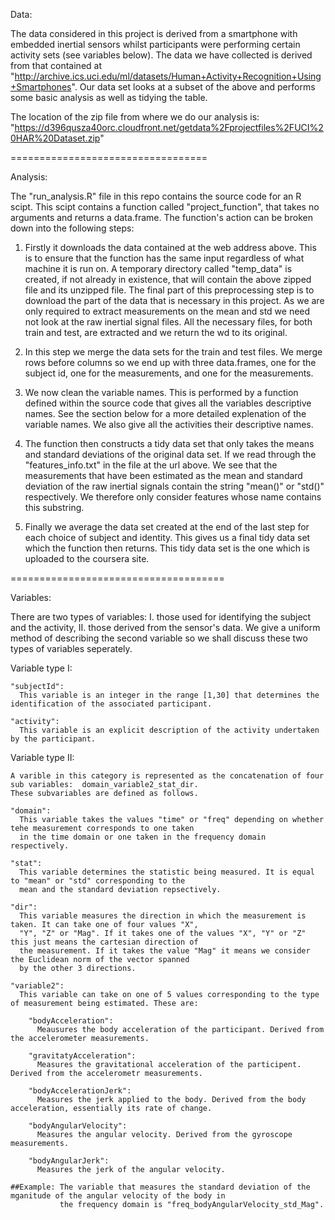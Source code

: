 
Data:

  The data considered in this project is derived from a smartphone with embedded inertial sensors whilst participants 
  were performing certain activity sets (see variables below). The data we have collected is derived from that 
  contained at "http://archive.ics.uci.edu/ml/datasets/Human+Activity+Recognition+Using+Smartphones". Our data set 
  looks at a subset of the above and performs some basic analysis as well as tidying the table. 
  
  The location of the zip file from where we do our analysis is:
  "https://d396qusza40orc.cloudfront.net/getdata%2Fprojectfiles%2FUCI%20HAR%20Dataset.zip"


==================================

Analysis:

  The "run_analysis.R" file in this repo contains the source code for an R scipt. This scipt contains a function
  called "project_function", that takes no arguments and returns a data.frame. The function's action can be 
  broken down into the following steps:
  
  1. Firstly it downloads the data contained at the web address above. This is to ensure that the function has the 
     same input regardless of what machine it is run on. A temporary directory called "temp_data" is created, if not 
     already in existence, that will contain the above zipped file and its unzipped file. The final part of this 
     preprocessing step is to download the part of the data that is necessary in this project. As we are only 
     required to extract measurements on the mean and std we need not look at the raw inertial signal files. All the
     necessary files, for both train and test, are extracted and we return the wd to its original.
     
  2. In this step we merge the data sets for the train and test files. We merge rows before columns so we end up
     with three data.frames, one for the subject id, one for the measurements, and one for the measurements.
     
  3. We now clean the variable names. This is performed by a function defined within the source code that gives all
     the variables descriptive names. See the section below for a more detailed explenation of the variable names.
     We also give all the activities their descriptive names.
     
  4. The function then constructs a tidy data set that only takes the means and standard deviations of the original
     data set. If we read through the "features_info.txt" in the file at the url above. We see that the measurements
     that have been estimated as the mean and standard deviation of the raw inertial signals contain the string
     "mean()" or "std()" respectively. We therefore only consider features whose name contains this substring.
     
  5. Finally we average the data set created at the end of the last step for each choice of subject and identity. 
     This gives us a final tidy data set which the function then returns. This tidy data set is the one which is
     uploaded to the coursera site.
     
     
=====================================

Variables:

  There are two types of variables: I. those used for identifying the subject and the activity, II. those derived
  from the sensor's data. We give a uniform method of describing the second variable so we shall discuss these
  two types of variables seperately.
  
  Variable type I:
  
    "subjectId":
      This variable is an integer in the range [1,30] that determines the identification of the associated participant.

    "activity":
      This variable is an explicit description of the activity undertaken by the participant.
      
  Variable type II:
  
    A varible in this category is represented as the concatenation of four sub variables:  domain_variable2_stat_dir.
    These subvariables are defined as follows.
    
    "domain":
      This variable takes the values "time" or "freq" depending on whether tehe measurement corresponds to one taken
      in the time domain or one taken in the frequency domain respectively.
      
    "stat":
      This variable determines the statistic being measured. It is equal to "mean" or "std" corresponding to the 
      mean and the standard deviation repsectively.
      
    "dir":
      This variable measures the direction in which the measurement is taken. It can take one of four values "X",
      "Y", "Z" or "Mag". If it takes one of the values "X", "Y" or "Z" this just means the cartesian direction of 
      the measurement. If it takes the value "Mag" it means we consider the Euclidean norm of the vector spanned
      by the other 3 directions.
      
    "variable2":
      This variable can take on one of 5 values corresponding to the type of measurement being estimated. These are:
        
        "bodyAcceleration":
          Meausures the body acceleration of the participant. Derived from the accelerometer measurements.

        "gravitatyAcceleration":
          Measures the gravitational acceleration of the participent. Derived from the accelerometr measurements.

        "bodyAccelerationJerk":
          Measures the jerk applied to the body. Derived from the body acceleration, essentially its rate of change.

        "bodyAngularVelocity":
          Measures the angular velocity. Derived from the gyroscope measurements.

        "bodyAngularJerk":
          Measures the jerk of the angular velocity.
          
    ##Example: The variable that measures the standard deviation of the mganitude of the angular velocity of the body in
               the frequency domain is "freq_bodyAngularVelocity_std_Mag".
  
  
  
  
  
  
  
  
  
  
